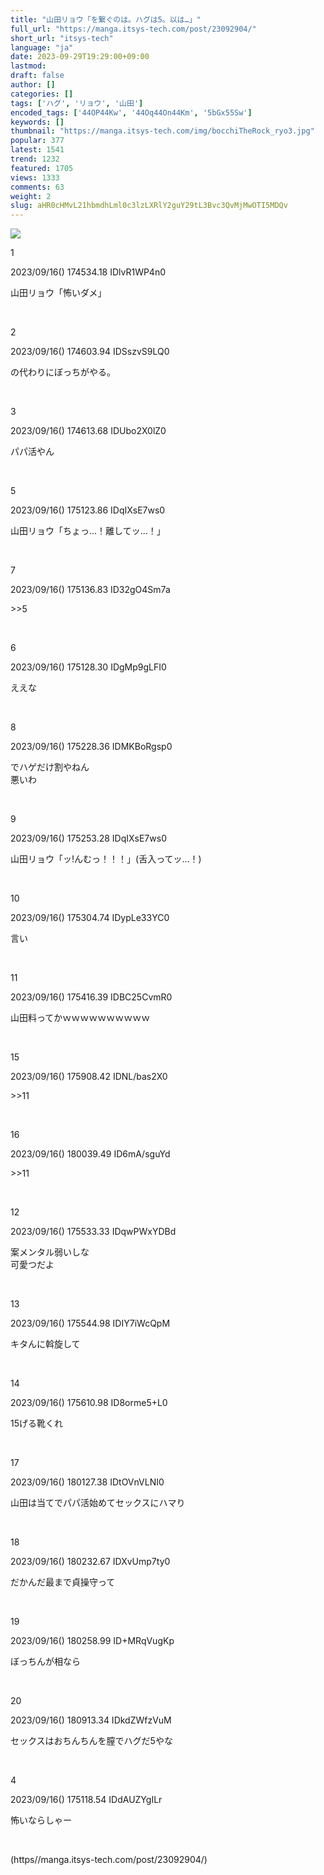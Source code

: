 ```yaml
---
title: "山田リョウ「を繋ぐのは。ハグは5。以は…」"
full_url: "https://manga.itsys-tech.com/post/23092904/"
short_url: "itsys-tech"
language: "ja"
date: 2023-09-29T19:29:00+09:00
lastmod: 
draft: false
author: []
categories: []
tags: ['ハグ', 'リョウ', '山田']
encoded_tags: ['44OP44Kw', '44Oq44On44Km', '5bGx55Sw']
keywords: []
thumbnail: "https://manga.itsys-tech.com/img/bocchiTheRock_ryo3.jpg"
popular: 377
latest: 1541
trend: 1232
featured: 1705
views: 1333
comments: 63
weight: 2
slug: aHR0cHMvL21hbmdhLml0c3lzLXRlY2guY29tL3Bvc3QvMjMwOTI5MDQv
---
```


![](https://manga.itsys-tech.com/img/bocchiTheRock_ryo3.jpg)

<div><p class='t_h'>1 <p>2023/09/16() 174534.18 IDlvR1WP4n0</p></p><p class='t_b'>山田リョウ「怖いダメ」</p><br><p class='t_h'>2 <p>2023/09/16() 174603.94 IDSszvS9LQ0</p></p><p class='t_b'>の代わりにぼっちがやる。</p><br><p class='t_h'>3 <p>2023/09/16() 174613.68 IDUbo2X0lZ0</p></p><p class='t_b'>パパ活やん</p><br><p class='t_h'>5 <p>2023/09/16() 175123.86 IDqIXsE7ws0</p></p><p class='t_b'>山田リョウ「ちょっ…！離してッ…！」</p><br><p class='t_h t_i'>7 <p>2023/09/16() 175136.83 ID32gO4Sm7a</p></p><p class='t_b t_i'><p class='anchor'>>>5</p></p><br><p class='t_h'>6 <p>2023/09/16() 175128.30 IDgMp9gLFI0</p></p><p class='t_b'>ええな</p><br><p class='t_h'>8 <p>2023/09/16() 175228.36 IDMKBoRgsp0</p></p><p class='t_b'>でハゲだけ割やねん<br>悪いわ</p><br><p class='t_h'>9 <p>2023/09/16() 175253.28 IDqIXsE7ws0</p></p><p class='t_b'>山田リョウ「ッ!んむっ！！！」(舌入ってッ…！)</p><br><p class='t_h'>10 <p>2023/09/16() 175304.74 IDypLe33YC0</p></p><p class='t_b'>言い</p><br><p class='t_h'>11 <p>2023/09/16() 175416.39 IDBC25CvmR0</p></p><p class='t_b'>山田料ってかｗｗｗｗｗｗｗｗｗｗ</p><br><p class='t_h t_i'>15 <p>2023/09/16() 175908.42 IDNL/bas2X0</p></p><p class='t_b t_i'><p class='anchor'>>>11</p></p><br><p class='t_h t_i'>16 <p>2023/09/16() 180039.49 ID6mA/sguYd</p></p><p class='t_b t_i'><p class='anchor'>>>11</p></p><br><p class='t_h'>12 <p>2023/09/16() 175533.33 IDqwPWxYDBd</p></p><p class='t_b'>案メンタル弱いしな<br>可愛つだよ</p><br><p class='t_h'>13 <p>2023/09/16() 175544.98 IDIY7iWcQpM</p></p><p class='t_b'>キタんに斡旋して</p><br><p class='t_h'>14 <p>2023/09/16() 175610.98 ID8orme5+L0</p></p><p class='t_b'>15げる靴くれ</p><br><p class='t_h'>17 <p>2023/09/16() 180127.38 IDtOVnVLNI0</p></p><p class='t_b'>山田は当てでパパ活始めてセックスにハマり</p><br><p class='t_h'>18 <p>2023/09/16() 180232.67 IDXvUmp7ty0</p></p><p class='t_b'>だかんだ最まで貞操守って</p><br><p class='t_h'>19 <p>2023/09/16() 180258.99 ID+MRqVugKp</p></p><p class='t_b'>ぼっちんが相なら</p><br><p class='t_h'>20 <p>2023/09/16() 180913.34 IDkdZWfzVuM</p></p><p class='t_b'>セックスはおちんちんを膣でハグだ5やな</p><br><p class='t_h'>4 <p>2023/09/16() 175118.54 IDdAUZYgILr</p></p><p class='t_b'>怖いならしゃー</p><br></div>

(https//manga.itsys-tech.com/post/23092904/)
